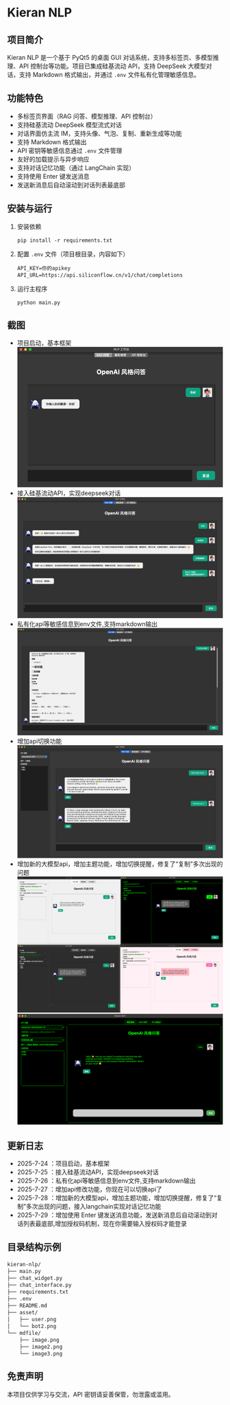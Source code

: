 # Kieran NLP

## 项目简介

Kieran NLP 是一个基于 PyQt5 的桌面 GUI 对话系统，支持多标签页、多模型推理、API 控制台等功能。项目已集成硅基流动 API，支持 DeepSeek 大模型对话，支持 Markdown 格式输出，并通过 `.env` 文件私有化管理敏感信息。

## 功能特色

- 多标签页界面（RAG 问答、模型推理、API 控制台）
- 支持硅基流动 DeepSeek 模型流式对话
- 对话界面仿主流 IM，支持头像、气泡、复制、重新生成等功能
- 支持 Markdown 格式输出
- API 密钥等敏感信息通过 `.env` 文件管理
- 友好的加载提示与异步响应
- 支持对话记忆功能（通过 LangChain 实现）
- 支持使用 Enter 键发送消息
- 发送新消息后自动滚动到对话列表最底部

## 安装与运行

1. 安装依赖

   ```
   pip install -r requirements.txt
   ```

2. 配置 `.env` 文件（项目根目录，内容如下）

   ```
   API_KEY=你的apikey
   API_URL=https://api.siliconflow.cn/v1/chat/completions
   ```

3. 运行主程序

   ```
   python main.py
   ```

## 截图

- 项目启动，基本框架  
  ![alt text](./mdfile/image.png)
- 接入硅基流动API，实现deepseek对话  
  ![alt text](./mdfile/image2.png)
- 私有化api等敏感信息到env文件,支持markdown输出  
  ![alt text](./mdfile/image3.png)
- 增加api切换功能
  ![alt text](./mdfile/image4.png)
- 增加新的大模型api，增加主题功能，增加切换提醒，修复了“复制”多次出现的问题
  ![alt text](./mdfile/image5.png)
  ![alt text](./mdfile/image6.png)
  


## 更新日志

- 2025-7-24 ：项目启动，基本框架
- 2025-7-25 ：接入硅基流动API，实现deepseek对话
- 2025-7-26 ：私有化api等敏感信息到env文件,支持markdown输出
- 2025-7-27 ：增加api修改功能，你现在可以切换api了
- 2025-7-28 ：增加新的大模型api，增加主题功能，增加切换提醒，修复了“复制”多次出现的问题，接入langchain实现对话记忆功能
- 2025-7-29 ：增加使用 Enter 键发送消息功能，发送新消息后自动滚动到对话列表最底部,增加授权码机制，现在你需要输入授权码才能登录

## 目录结构示例

```
kieran-nlp/
├── main.py
├── chat_widget.py
├── chat_interface.py
├── requirements.txt
├── .env
├── README.md
├── asset/
│   ├── user.png
│   └── bot2.png
└── mdfile/
    ├── image.png
    ├── image2.png
    └── image3.png
```

## 免责声明

本项目仅供学习与交流，API 密钥请妥善保管，勿泄露或滥用。
